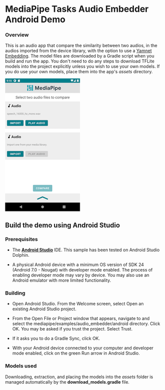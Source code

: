 # MediaPipe Tasks Audio Embedder Android Demo

### Overview

This is an audio app that compare the similarity between two audios, in the
audios imported from the device library, with the option to use a
[Yamnet Embedding](https://storage.googleapis.com/mediapipe-assets/yamnet_embedding_metadata.tflite?generation=1668295071595506). The model
files are downloaded by a Gradle script when you build and run the app. You
don't need to do any steps to download TFLite models into the project explicitly
unless you wish to use your own models. If you do use your own models, place
them into the app's *assets* directory.

![Audio Embedder Demo](audioembedder.png?raw=true "Audio Embedder Demo")

## Build the demo using Android Studio

### Prerequisites

* The **[Android Studio](https://developer.android.com/studio/index.html)**
  IDE. This sample has been tested on Android Studio Dolphin.

* A physical Android device with a minimum OS version of SDK 24 (Android 7.0 -
  Nougat) with developer mode enabled. The process of enabling developer mode
  may vary by device. You may also use an Android emulator with more limited
  functionality.

### Building

* Open Android Studio. From the Welcome screen, select Open an existing Android
  Studio project.

* From the Open File or Project window that appears, navigate to and select the
  mediapipe/examples/audio_embedder/android directory. Click OK. You may be
  asked if you trust the project. Select Trust.

* If it asks you to do a Gradle Sync, click OK.

* With your Android device connected to your computer and developer mode
  enabled, click on the green Run arrow in Android Studio.

### Models used

Downloading, extraction, and placing the models into the *assets* folder is
managed automatically by the **download_models.gradle** file.